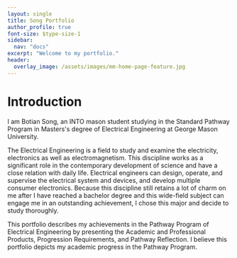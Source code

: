 ```yaml
---
layout: single
title: Song Portfolio
author_profile: true
font-size: $type-size-1
sidebar:
  nav: "docs"
excerpt: "Welcome to my portfolio."
header:
  overlay_image: /assets/images/mm-home-page-feature.jpg
---
```

# Introduction

I am Botian Song, an INTO mason student studying in the Standard Pathway Program in Masters&#39;s degree of Electrical Engineering at George Mason University. 

The Electrical Engineering is a field to study and examine the electricity, electronics as well as electromagnetism. This discipline works as a significant role in the contemporary development of science and have a close relation with daily life. Electrical engineers can design, operate, and supervise the electrical system and devices, and develop multiple consumer electronics. Because this discipline still retains a lot of charm on me after I have reached a bachelor degree and this wide-field subject can engage me in an outstanding achievement, I chose this major and decide to study thoroughly. 

This portfolio describes my achievements in the Pathway Program of Electrical Engineering by presenting the Academic and Professional Products, Progression Requirements, and Pathway Reflection. I believe this portfolio depicts my academic progress in the Pathway Program.
